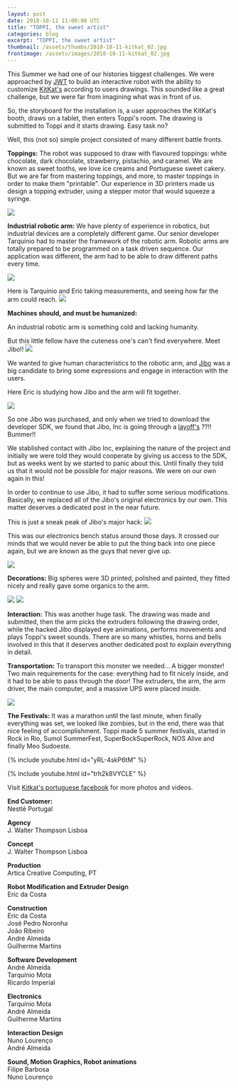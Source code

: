 ```yaml
---
layout: post
date: 2018-10-11 11:00:00 UTC
title: "TOPPI, the sweet artist"
categories: blog
excerpt: "TOPPI, the sweet artist"
thumbnail: /assets/thumbs/2018-10-11-kitkat_02.jpg
frontimage: /assets/images/2018-10-11-kitkat_02.jpg
---
```


This Summer we had one of our histories biggest challenges. We were approached by [JWT][1] to build an interactive robot with the ability to customize [KitKat's][2] according to users drawings. This sounded like a great challenge, but we were far from imagining what was in front of us.

So, the storyboard for the installation is, a user approaches the KitKat's booth, draws on a tablet, then enters Toppi's room. The drawing is submitted to Toppi and it starts drawing. Easy task no?

Well, this (not so) simple project consisted of many different battle fronts. 

<b>Toppings:</b>
The robot was supposed to draw with flavoured toppings: white chocolate, dark chocolate, strawberry, pistachio, and caramel.
We are known as sweet tooths, we love ice creams and Portuguese sweet cakery. But we are far from mastering toppings, and more, to master toppings in order to make them "printable". Our experience in 3D printers made us design a topping extruder, using a stepper motor that would squeeze a syringe.

![](/assets/images/2018-10-11-kitkat_06.jpg)

<b>Industrial robotic arm:</b>
We have plenty of experience in robotics, but industrial devices are a completely different game. Our senior developer Tarquinio had to master the framework of the robotic arm. Robotic arms are totally prepared to be programmed on a task driven sequence. Our application was different, the arm had to be able to draw different paths every time. 

![](/assets/images/2018-10-11-Robotic-Arm-Robot-GIF-source.gif)

Here is Tarquinio and Eric taking measurements, and seeing how far the arm could reach.
![](/assets/images/2018-10-11-kitkat_14.jpg)

<b>Machines should, and must be humanized:</b>

An industrial robotic arm is something cold and lacking humanity.

But this little fellow have the cuteness one's can't find everywhere. Meet Jibo!!
![](/assets/images/2018-10-11-jibo_time.jpg)

We wanted to give human characteristics to the robotic arm, and [Jibo][3] was a big candidate to bring some expressions and engage in interaction with the users. 

Here Eric is studying how Jibo and the arm will fit together.

![](/assets/images/2018-10-11-kitkat_12.jpg)

So one Jibo was purchased, and only when we tried to download the developer SDK, we found that Jibo, Inc is going through a [layoff's][4] ??!! Bummer!!

We stablished contact with Jibo Inc, explaining the nature of the project and initially we were told they would cooperate by giving us access to the SDK, but as weeks went by we started to panic about this. Until finally they told us that it would not be possible for major reasons. We were on our own again in this!

In order to continue to use Jibo, it had to suffer some serious modifications. Basically, we replaced all of the Jibo's original electronics by our own. This matter deserves a dedicated post in the near future.

This is just a sneak peak of Jibo's major hack:
![](/assets/images/2018-10-11-JIBO.gif)

This was our electronics bench status around those days. It crossed our minds that we would never be able to put the thing back into one piece again, but we are known as the guys that never give up.

![](/assets/images/2018-10-11-kitkat_11.jpg)

<b>Decorations:</b>
Big spheres were 3D printed, polished and painted, they fitted nicely and really gave some organics to the arm.

![](/assets/images/2018-10-11-kitkat_16.jpg)
![](/assets/images/2018-10-11-kitkat_08.jpg)

<b>Interaction:</b>
This was another huge task. The drawing was made and submitted, then the arm picks the extruders following the drawing order, while the hacked Jibo displayed eye animations, performs movements and plays Toppi's sweet sounds. There are so many whistles, horns and bells involved in this that it deserves another dedicated post to explain everything in detail.

<b>Transportation:</b>
To transport this monster we needed... A bigger monster! Two main requirements for the case: everything had to fit nicely inside, and it had to be able to pass through the door!
The extruders, the arm, the arm driver, the main computer, and a massive UPS were placed inside.

![](/assets/images/2018-10-11-kitkat_05.jpg)

<b>The Festivals:</b>
It was a marathon until the last minute, when finally everything was set, we looked like zombies, but in the end, there was that nice feeling of accomplishment. Toppi made 5 summer festivals, started in Rock in Rio, Sumol SummerFest, SuperBockSuperRock, NOS Alive and finally Meo Sudoeste.

{% include youtube.html id="yRL-4skP6tM" %}

{% include youtube.html id="trh2k8VYCLE" %}

Visit [Kitkat's portuguese facebook][5] for more photos and videos.

<b>End Customer:</b><br>
Nestlé Portugal

<b>Agency</b><br>
J. Walter Thompson Lisboa

<b>Concept</b><br>
J. Walter Thompson Lisboa

<b>Production</b><br>
Artica Creative Computing, PT

<b>Robot Modification and Extruder Design</b><br>
Eric da Costa

<b>Construction</b><br>
Eric da Costa<br>
José Pedro Noronha<br>
João Ribeiro<br>
André Almeida<br>
Guilherme Martins<br>

<b>Software Development</b><br>
André Almeida<br>
Tarquínio Mota<br>
Ricardo Imperial<br>

<b>Electronics</b><br>
Tarquínio Mota<br>
André Almeida<br>
Guilherme Martins<br>

<b>Interaction Design</b><br>
Nuno Lourenço<br>
André Almeida<br>

<b>Sound, Motion Graphics, Robot animations</b><br>
Filipe Barbosa<br>
Nuno Lourenço<br>

[1]: https://www.jwt.com/pt/portugal
[2]: https://www.kitkat.com/
[3]: https://www.jibo.com/
[4]: https://www.bizjournals.com/boston/news/2018/06/11/more-layoffs-hit-jibo-and-this-time-they-re.html
[5]: https://www.facebook.com/KitKatPT/
